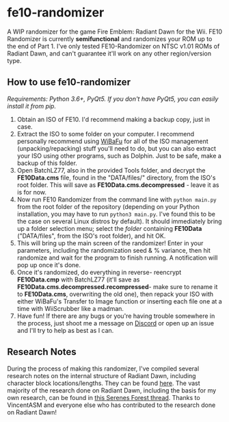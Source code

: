 # fe10-randomizer
A WIP randomizer for the game Fire Emblem: Radiant Dawn for the Wii. FE10 Randomizer is currently **semifunctional** and randomizes your ROM up to the end of Part 1. I've only tested FE10-Randomizer on NTSC v1.01 ROMs of Radiant Dawn, and can't guarantee it'll work on any other region/version type.

## How to use fe10-randomizer
*Requirements: Python 3.6+, PyQt5. If you don't have PyQt5, you can easily install it from pip.*

1. Obtain an ISO of FE10. I'd recommend making a backup copy, just in case.
2. Extract the ISO to some folder on your computer. I recommend personally recommend using [WiBaFu](https://sourceforge.net/projects/wiibafu/) for all of the ISO management (unpacking/repacking) stuff you'll need to do, but you can also extract your ISO using other programs, such as Dolphin. Just to be safe, make a backup of this folder.
3. Open BatchLZ77, also in the provided Tools folder, and decrypt the **FE10Data.cms** file, found in the "DATA/files/" directory, from the ISO's root folder. This will save as **FE10Data.cms.decompressed** - leave it as is for now.
4. Now run FE10 Randomizer from the command line with `python main.py` from the root folder of the repository (depending on your Python installation, you may have to run `python3 main.py`. I've found this to be the case on several Linux distros by default). It should immediately bring up a folder selection menu; select the *folder* containing **FE10Data** ("DATA/files", from the ISO's root folder), and hit OK.
5. This will bring up the main screen of the randomizer! Enter in your parameters, including the randomization seed & % variance, then hit randomize and wait for the program to finish running. A notification will pop up once it's done.
6. Once it's randomized, do everything in reverse- reencrypt **FE10Data.cmp** with BatchLZ77 (it'll save as **FE10Data.cms.decompressed.recompressed**- make sure to rename it to **FE10Data.cms**, overwriting the old one), then repack your ISO with either WiBaFu's Transfer to Image function or inserting each file one at a time with WiiScrubber like a madman.
7. Have fun! If there are any bugs or you're having trouble somewhere in the process, just shoot me a message on [Discord](https://discord.gg/KJVZWtn) or open up an issue and I'll try to help as best as I can.

## Research Notes
During the process of making this randomizer, I've compiled several research notes on the internal structure of Radiant Dawn, including character block locations/lengths. They can be found [here](https://docs.google.com/spreadsheets/d/1SB0EZSW0u7tHKTgQv-fEJFDxgORcouMdmTTc9lZ0DHk/edit#gid=0).
The vast majority of the research done on Radiant Dawn, including the basis for my own research, can be found in [this Serenes Forest thread](https://serenesforest.net/forums/index.php?/topic/18280-fe10-radiant-dawn-hacking-notes/). Thanks to VincentASM and everyone else who has contributed to the research done on Radiant Dawn!
